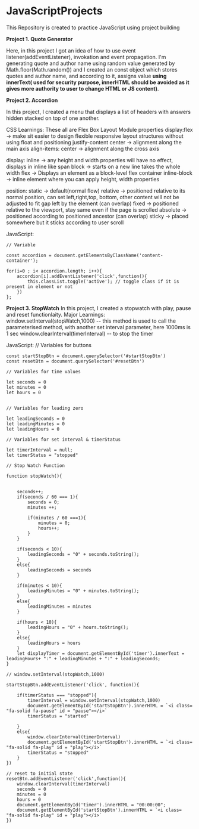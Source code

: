 # JavaScriptProjects

This Repository is created to practice JavaScript using project building

**Project 1. Quote Generator**

  Here, in this project I got an idea of how to use event listener(addEventListener), invokation and event propagation.
  I'm generating quote and author name using random value generated by Math.floor(Math.random()) and I created an const object which stores quotes and author name, and   according to it, assigns value **using innerText( used for security purpose, innerHTML should be avoided as it gives more authority to user to change HTML or JS            content)**.
  
 
**Project 2. Accordion**

 In this project, I created a menu that displays a list of headers with answers hidden stacked on top of one another.
 
CSS Learnings:
  These all are Flex Box Layout Module properties
    display:flex -> make sit easier to design flexible responsive layout structures without using float and positioning
    justify-content center -> alignment along the main axis
    align-items: center -> alignment along the cross axis

  display:
    inline -> any height and width properties will have no effect, displays in inline like span
    block -> starts on a new line takes the whole width
    flex -> Displays an element as a block-level flex container
    inline-block -> inline element where you can apply height, width properties
  
  position:
    static -> default(normal flow)
    relative -> positioned relative to its normal position, can set left,right,top, bottom, other content will not be adjusted to fit gap left by the element (can overlap)
    fixed -> positioned relative to the viewport, stay same even if the page is scrolled
    absolute -> positioned according to positioned ancestor (can overlap)
    sticky -> placed somewhere but it sticks according to user scroll
    
  JavaScript:
  
    // Variable

    const accordion = document.getElementsByClassName('content-container');

    for(i=0 ; i< accordion.length; i++){
        accordion[i].addEventListener('click',function(){
            this.classList.toggle('active'); // toggle class if it is present in element or not
        })
    };


**Project 3. StopWatch**
  In this project, I created a stopwatch with play, pause and reset functionlaity.
  Major Learnings:
    window.setInterval(stopWatch,1000) -- this method is used to call the parameterised method, with another set interval parameter, here 1000ms is 1 sec
    window.clearInterval(timerInterval) -- to stop the timer
    
  JavaScript:
    // Variables for buttons

    const startStopBtn = document.querySelector('#startStopBtn')
    const resetBtn = document.querySelector('#resetBtn')

    // Variables for time values

    let seconds = 0
    let minutes = 0
    let hours = 0


    // Variables for leading zero

    let leadingSeconds = 0
    let leadingMinutes = 0
    let leadingHours = 0

    // Variables for set interval & timerStatus

    let timerInterval = null;
    let timerStatus = "stopped"

    // Stop Watch Function

    function stopWatch(){


        seconds++;
        if(seconds / 60 === 1){
            seconds = 0;
            minutes ++;

            if(minutes / 60 ===1){
                minutes = 0;
                hours++;
            }
        }

        if(seconds < 10){
            leadingSeconds = "0" + seconds.toString();
        }
        else{
            leadingSeconds = seconds
        }

        if(minutes < 10){
            leadingMinutes = "0" + minutes.toString();
        }
        else{
            leadingMinutes = minutes
        }

        if(hours < 10){
            leadingHours = "0" + hours.toString();
        }
        else{
            leadingHours = hours
        }
        let displayTimer = document.getElementById('timer').innerText = leadingHours+ ":" + leadingMinutes + ":" + leadingSeconds;
    }

    // window.setInterval(stopWatch,1000)

    startStopBtn.addEventListener('click', function(){

        if(timerStatus === "stopped"){
            timerInterval = window.setInterval(stopWatch,1000)
            document.getElementById('startStopBtn').innerHTML = `<i class= "fa-solid fa-pause" id = "pause"></i>`
            timerStatus = "started"

        }
        else{
            window.clearInterval(timerInterval)
            document.getElementById('startStopBtn').innerHTML = `<i class= "fa-solid fa-play" id = "play"></i>`
            timerStatus = "stopped"
        }
    })

    // reset to initial state
    resetBtn.addEventListener('click',function(){
        window.clearInterval(timerInterval)
        seconds = 0
        minutes = 0
        hours = 0
        document.getElementById('timer').innerHTML = "00:00:00";
        document.getElementById('startStopBtn').innerHTML = `<i class= "fa-solid fa-play" id = "play"></i>`
    })

